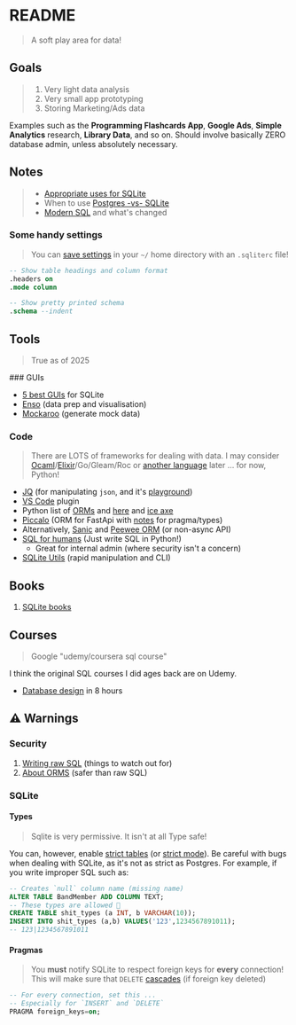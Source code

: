 # README

> A soft play area for data!

## Goals

> 1. Very light data analysis
> 2. Very small app prototyping
> 3. Storing Marketing/Ads data

Examples such as the **Programming Flashcards App**, **Google Ads**, **Simple Analytics** research, **Library Data**, and so on. Should involve basically ZERO database admin, unless absolutely necessary.


## Notes

> - [Appropriate uses for SQLite](https://www.sqlite.org/whentouse.html)
> - When to use [Postgres -vs- SQLite](https://www.boltic.io/blog/postgresql-vs-sqlite)
> - [Modern SQL](https://modern-sql.com/) and what's changed

### Some handy settings

> You can [save settings](https://stackoverflow.com/a/42910299) in your `~/` home directory with an `.sqliterc` file!

```sql
-- Show table headings and column format
.headers on
.mode column

-- Show pretty printed schema
.schema --indent
```


## Tools

> True as of 2025

### GUIs

- [5 best GUIs](https://turso.tech/blog/5-best-free-sqlite-gui) for SQLite
- [Enso](https://help.enso.org/) (data prep and visualisation)
- [Mockaroo](https://www.mockaroo.com/) (generate mock data)

### Code

> There are LOTS of frameworks for dealing with data.
> I may consider [Ocaml](https://aantron.github.io/dream/)/[Elixir](https://www.phoenixframework.org/)/Go/Gleam/Roc or [another language](https://survey.stackoverflow.co/2024/technology) later ... for now, Python!

- [JQ](https://jqlang.org/) (for manipulating `json`, and it's [playground](https://play.jqlang.org/))
- [VS Code](https://marketplace.visualstudio.com/items?itemName=alexcvzz.vscode-sqlite) plugin
- Python list of [ORMs](https://github.com/grundic/awesome-python-models?tab=readme-ov-file#odm-orm-active-record) and [here](https://github.com/vajol/python-data-engineering-resources/blob/main/resources/orms-for-python.md#list-of-orms) and [ice axe](https://github.com/piercefreeman/iceaxe)
- [Piccalo](https://piccolo-orm.com/) (ORM for FastApi with [notes](https://github.com/piccolo-orm/piccolo/issues/1187) for pragma/types)
- Alternatively, [Sanic](https://sanic.readthedocs.io/en/stable/) and [Peewee ORM](https://docs.peewee-orm.com/en/latest/peewee/database.html#sanic) (or non-async API)
- [SQL for humans](https://github.com/kennethreitz/records) (Just write SQL in Python!)
    - Great for internal admin (where security isn't a concern)
- [SQLite Utils](https://sqlite-utils.datasette.io/en/stable/) (rapid manipulation and CLI)


## Books

1. [SQLite books](https://www.sqlite.org/books.html)

## Courses

> Google "udemy/coursera sql course"

I think the original SQL courses I did ages back are on Udemy.

- [Database design](https://www.youtube.com/playlist?list=PL_c9BZzLwBRK0Pc28IdvPQizD2mJlgoID) in 8 hours


## ⚠️ Warnings

### Security

1. [Writing raw SQL](https://www.youtube.com/watch?v=Cp3bXHYp-bY) (things to watch out for)
2. [About ORMS](https://www.fullstackpython.com/object-relational-mappers-orms.html) (safer than raw SQL)

### SQLite
#### Types

> Sqlite is very permissive.
> It isn't at all Type safe!

You can, however, enable [strict tables](https://www.sqlite.org/stricttables.html) (or [strict mode](https://sqlite.org/src/wiki?name=StrictMode)). Be careful with bugs when dealing with SQLite, as it's not as strict as Postgres. For example, if you write improper SQL such as:

```sql
-- Creates `null` column name (missing name) 
ALTER TABLE BandMember ADD COLUMN TEXT;
-- These types are allowed 🤦
CREATE TABLE shit_types (a INT, b VARCHAR(10));
INSERT INTO shit_types (a,b) VALUES('123',1234567891011);
-- 123|1234567891011
```

#### Pragmas

> You **must** notify SQLite to respect foreign keys for **every** connection!
> This will make sure that `DELETE` [cascades](https://www.techonthenet.com/sqlite/foreign_keys/foreign_delete.php) (if foreign key deleted)

```sql
-- For every connection, set this ...
-- Especially for `INSERT` and `DELETE`
PRAGMA foreign_keys=on;
```


